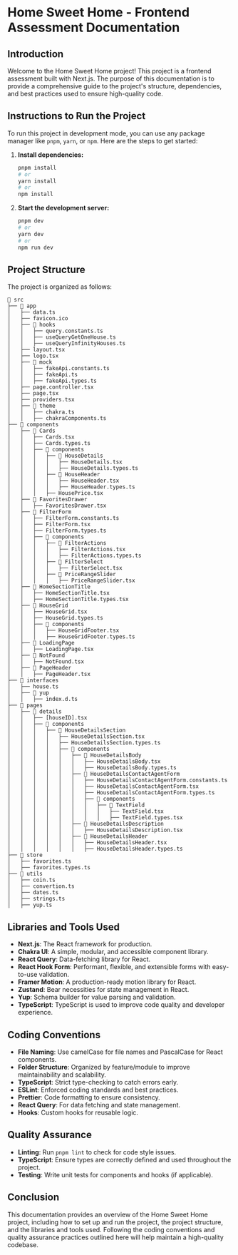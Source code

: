 # Home Sweet Home - Frontend Assessment Documentation

## Introduction

Welcome to the Home Sweet Home project! This project is a frontend assessment built with Next.js. The purpose of this documentation is to provide a comprehensive guide to the project's structure, dependencies, and best practices used to ensure high-quality code.


## Instructions to Run the Project

To run this project in development mode, you can use any package manager like `pnpm`, `yarn`, or `npm`. Here are the steps to get started:

1. **Install dependencies:**
   ```bash
   pnpm install
   # or
   yarn install
   # or
   npm install
   ```

2. **Start the development server:**
   ```bash
   pnpm dev
   # or
   yarn dev
   # or
   npm run dev
   ```

## Project Structure

The project is organized as follows:

```
📁 src
├── 📁 app
│   ├── data.ts
│   ├── favicon.ico
│   ├── 📁 hooks
│   │   ├── query.constants.ts
│   │   ├── useQueryGetOneHouse.ts
│   │   ├── useQueryInfinityHouses.ts
│   ├── layout.tsx
│   ├── logo.tsx
│   ├── 📁 mock
│   │   ├── fakeApi.constants.ts
│   │   ├── fakeApi.ts
│   │   ├── fakeApi.types.ts
│   ├── page.controller.tsx
│   ├── page.tsx
│   ├── providers.tsx
│   ├── 📁 theme
│   │   ├── chakra.ts
│   │   ├── chakraComponents.ts
├── 📁 components
│   ├── 📁 Cards
│   │   ├── Cards.tsx
│   │   ├── Cards.types.ts
│   │   ├── 📁 components
│   │   │   ├── 📁 HouseDetails
│   │   │   │   ├── HouseDetails.tsx
│   │   │   │   ├── HouseDetails.types.ts
│   │   │   ├── 📁 HouseHeader
│   │   │   │   ├── HouseHeader.tsx
│   │   │   │   ├── HouseHeader.types.ts
│   │   │   ├── HousePrice.tsx
│   ├── 📁 FavoritesDrawer
│   │   ├── FavoritesDrawer.tsx
│   ├── 📁 FilterForm
│   │   ├── FilterForm.constants.ts
│   │   ├── FilterForm.tsx
│   │   ├── FilterForm.types.ts
│   │   ├── 📁 components
│   │   │   ├── 📁 FilterActions
│   │   │   │   ├── FilterActions.tsx
│   │   │   │   ├── FilterActions.types.ts
│   │   │   ├── 📁 FilterSelect
│   │   │   │   ├── FilterSelect.tsx
│   │   │   ├── 📁 PriceRangeSlider
│   │   │   │   ├── PriceRangeSlider.tsx
│   ├── 📁 HomeSectionTitle
│   │   ├── HomeSectionTitle.tsx
│   │   ├── HomeSectionTitle.types.tsx
│   ├── 📁 HouseGrid
│   │   ├── HouseGrid.tsx
│   │   ├── HouseGrid.types.ts
│   │   ├── 📁 components
│   │   │   ├── HouseGridFooter.tsx
│   │   │   ├── HouseGridFooter.types.ts
│   ├── 📁 LoadingPage
│   │   ├── LoadingPage.tsx
│   ├── 📁 NotFound
│   │   ├── NotFound.tsx
│   ├── 📁 PageHeader
│   │   ├── PageHeader.tsx
├── 📁 interfaces
│   ├── house.ts
│   ├── 📁 yup
│   │   ├── index.d.ts
├── 📁 pages
│   ├── 📁 details
│   │   ├── [houseID].tsx
│   │   ├── 📁 components
│   │   │   ├── 📁 HouseDetailsSection
│   │   │   │   ├── HouseDetailsSection.tsx
│   │   │   │   ├── HouseDetailsSection.types.ts
│   │   │   │   ├── 📁 components
│   │   │   │   │   ├── 📁 HouseDetailsBody
│   │   │   │   │   │   ├── HouseDetailsBody.tsx
│   │   │   │   │   │   ├── HouseDetailsBody.types.ts
│   │   │   │   │   ├── 📁 HouseDetailsContactAgentForm
│   │   │   │   │   │   ├── HouseDetailsContactAgentForm.constants.ts
│   │   │   │   │   │   ├── HouseDetailsContactAgentForm.tsx
│   │   │   │   │   │   ├── HouseDetailsContactAgentForm.types.ts
│   │   │   │   │   │   ├── 📁 components
│   │   │   │   │   │   │   ├── 📁 TextField
│   │   │   │   │   │   │   │   ├── TextField.tsx
│   │   │   │   │   │   │   │   ├── TextField.types.tsx
│   │   │   │   │   ├── 📁 HouseDetailsDescription
│   │   │   │   │   │   ├── HouseDetailsDescription.tsx
│   │   │   │   │   ├── 📁 HouseDetailsHeader
│   │   │   │   │   │   ├── HouseDetailsHeader.tsx
│   │   │   │   │   │   ├── HouseDetailsHeader.types.ts
├── 📁 store
│   ├── favorites.ts
│   ├── favorites.types.ts
├── 📁 utils
│   ├── coin.ts
│   ├── convertion.ts
│   ├── dates.ts
│   ├── strings.ts
│   ├── yup.ts
```

## Libraries and Tools Used

- **Next.js**: The React framework for production.
- **Chakra UI**: A simple, modular, and accessible component library.
- **React Query**: Data-fetching library for React.
- **React Hook Form**: Performant, flexible, and extensible forms with easy-to-use validation.
- **Framer Motion**: A production-ready motion library for React.
- **Zustand**: Bear necessities for state management in React.
- **Yup**: Schema builder for value parsing and validation.
- **TypeScript**: TypeScript is used to improve code quality and developer experience.

## Coding Conventions

- **File Naming**: Use camelCase for file names and PascalCase for React components.
- **Folder Structure**: Organized by feature/module to improve maintainability and scalability.
- **TypeScript**: Strict type-checking to catch errors early.
- **ESLint**: Enforced coding standards and best practices.
- **Prettier**: Code formatting to ensure consistency.
- **React Query**: For data fetching and state management.
- **Hooks**: Custom hooks for reusable logic.

## Quality Assurance

- **Linting**: Run `pnpm lint` to check for code style issues.
- **TypeScript**: Ensure types are correctly defined and used throughout the project.
- **Testing**: Write unit tests for components and hooks (if applicable).

## Conclusion

This documentation provides an overview of the Home Sweet Home project, including how to set up and run the project, the project structure, and the libraries and tools used. Following the coding conventions and quality assurance practices outlined here will help maintain a high-quality codebase.